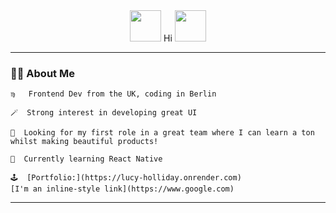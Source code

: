 

<div align=center>
  <img height=50px width=50px  src="https://media.giphy.com/media/vaOhquJA6NEaOQnzr4/giphy.gif" />
Hi
 <img height=50px width=50px src="https://media.giphy.com/media/vaOhquJA6NEaOQnzr4/giphy.gif" />

  </div>
  
  ---
  
  ### 👩‍💻 About Me

    ♍   Frontend Dev from the UK, coding in Berlin 
  
    🪄  Strong interest in developing great UI
  
    🔎  Looking for my first role in a great team where I can learn a ton whilst making beautiful products! 
    
    🍲  Currently learning React Native
    
    🕹️  [Portfolio:](https://lucy-holliday.onrender.com)
    [I'm an inline-style link](https://www.google.com)
  

  
  ---
  
